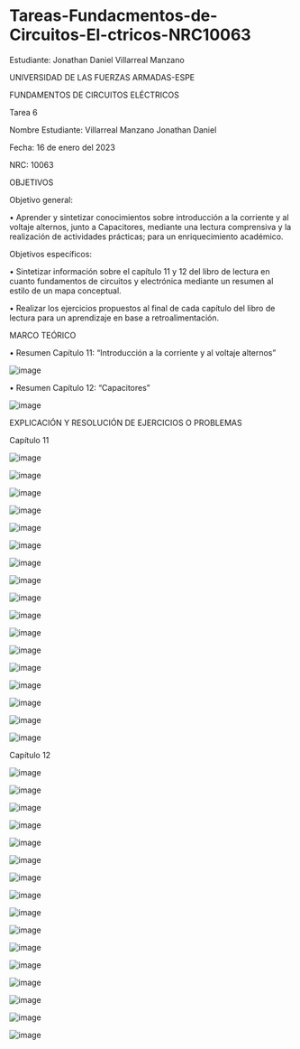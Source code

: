 # Tareas-Fundacmentos-de-Circuitos-El-ctricos-NRC10063
Estudiante: Jonathan Daniel Villarreal Manzano

UNIVERSIDAD DE LAS FUERZAS ARMADAS-ESPE

FUNDAMENTOS DE CIRCUITOS ELÉCTRICOS	

Tarea 6

Nombre Estudiante: Villarreal Manzano Jonathan Daniel

Fecha: 16 de enero del 2023

NRC: 10063

OBJETIVOS

Objetivo general:

•	     Aprender y sintetizar conocimientos sobre introducción a la corriente y al voltaje alternos, junto a Capacitores, mediante
una lectura comprensiva y la realización de actividades prácticas; para un enriquecimiento académico. 

Objetivos específicos:

•	     Sintetizar información sobre el capítulo 11 y 12 del libro de lectura en cuanto fundamentos de circuitos y electrónica mediante
un resumen al estilo de un mapa conceptual.  

•	     Realizar los ejercicios propuestos al final de cada capítulo del libro de lectura para un aprendizaje en base a retroalimentación. 

MARCO TEÓRICO

•	Resumen Capítulo 11: “Introducción a la corriente y al voltaje alternos”

![image](https://user-images.githubusercontent.com/116780175/211713346-424d9f49-b38c-4e89-8269-0d21dcd3554d.png)

•	Resumen Capítulo 12: “Capacitores”

![image](https://user-images.githubusercontent.com/116780175/212189934-40075ef9-6f31-4247-b9af-db2bb8b16693.png)

EXPLICACIÓN Y RESOLUCIÓN DE EJERCICIOS O PROBLEMAS

Capítulo 11

![image](https://user-images.githubusercontent.com/116780175/211713495-401f5773-033d-4421-8a30-7bcf03e865cc.png)

![image](https://user-images.githubusercontent.com/116780175/211713558-ea7faad4-5a42-49af-8330-af10a9e4bb96.png)

![image](https://user-images.githubusercontent.com/116780175/211713633-2b6afe4c-f3b4-4002-8a24-27f6274da5a2.png)

![image](https://user-images.githubusercontent.com/116780175/211713704-96468e63-eeb2-4797-abc1-ad16d069e2f8.png)

![image](https://user-images.githubusercontent.com/116780175/211713811-f1112c9a-42b3-47e3-b366-7549b09a7a70.png)

![image](https://user-images.githubusercontent.com/116780175/211713841-a61028c1-c87b-419a-a783-066fcacf7699.png)

![image](https://user-images.githubusercontent.com/116780175/211713890-5db960d2-d211-441c-b725-7774d313e133.png)

![image](https://user-images.githubusercontent.com/116780175/211713947-d480235a-c931-4821-99ab-2c08f458334b.png)

![image](https://user-images.githubusercontent.com/116780175/211714008-364e4ffc-c19a-4ec5-a70d-1acb24b4b746.png)

![image](https://user-images.githubusercontent.com/116780175/211714057-d24890bc-becc-4475-8657-5fcc8b7323db.png)

![image](https://user-images.githubusercontent.com/116780175/211714092-99051b16-a1e4-4ef9-92a9-f1d860be6193.png)

![image](https://user-images.githubusercontent.com/116780175/211719456-688d3bc1-453c-4dce-a5c8-7091bb063936.png)

![image](https://user-images.githubusercontent.com/116780175/211719542-f53bf6c4-d1c2-4591-a734-cac27e244ae3.png)

![image](https://user-images.githubusercontent.com/116780175/211719674-e07c37c3-e5ee-4b6f-8cc2-523a636f0c82.png)

![image](https://user-images.githubusercontent.com/116780175/211724401-fc0ef4a8-8207-40ef-a205-484c65c3c23a.png)

![image](https://user-images.githubusercontent.com/116780175/211724685-15fa158a-438d-42ae-88b7-0c359f42d6fd.png)

![image](https://user-images.githubusercontent.com/116780175/211724765-25648241-ea65-43e0-9887-07a92aba3468.png)

Capítulo 12

![image](https://user-images.githubusercontent.com/116780175/212190116-516ee5f1-182d-4220-90dd-3ae73cd09ece.png)

![image](https://user-images.githubusercontent.com/116780175/212190160-8c51cce1-1626-41c6-b626-f054fa74d342.png)

![image](https://user-images.githubusercontent.com/116780175/212190199-1607d922-e54b-4a78-ae3f-f0993c56054b.png)

![image](https://user-images.githubusercontent.com/116780175/212190246-67f5bd3d-462a-4015-bc33-909c6a1836e0.png)

![image](https://user-images.githubusercontent.com/116780175/212190320-09bcf58c-80e8-4033-b46d-bcca7643c871.png)

![image](https://user-images.githubusercontent.com/116780175/212190372-27a2e129-7b6c-4e28-991c-e8486ca062ed.png)

![image](https://user-images.githubusercontent.com/116780175/212190470-7d5ad87f-f4cb-47bc-bb12-678f309a0f8b.png)

![image](https://user-images.githubusercontent.com/116780175/212190531-4ac63583-b322-47a5-ab9b-5af6155974aa.png)

![image](https://user-images.githubusercontent.com/116780175/212190587-673b6106-61b0-4ae4-a608-2ea2bc22c633.png)

![image](https://user-images.githubusercontent.com/116780175/212190634-758e608f-2e5d-4b3b-86bd-ba66446f3889.png)

![image](https://user-images.githubusercontent.com/116780175/212190679-5b0f3def-cf3f-4f9f-9dcb-2dab751189cb.png)

![image](https://user-images.githubusercontent.com/116780175/212190723-07d0ed6a-5341-4c9c-a636-a4da01369b1a.png)

![image](https://user-images.githubusercontent.com/116780175/212190833-44ff9209-16b7-44ee-a82d-8e34c77ae071.png)

![image](https://user-images.githubusercontent.com/116780175/212190879-f4623ef6-6fab-4243-8d46-dbdf2cbaa853.png)

![image](https://user-images.githubusercontent.com/116780175/212190996-370ee746-185a-4ac5-a925-025ad4d15250.png)

![image](https://user-images.githubusercontent.com/116780175/212191051-a48cde0a-2411-4282-9769-89f1fbc74ad5.png)


